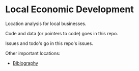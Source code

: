 # Local Economic Development

Location analysis for local businesses.

Code and data (or pointers to code) goes in this repo.

Issues and todo's go in this repo's issues.

Other important locations:

* [Biblography](https://www.zotero.org/groups/site_selection/items)
